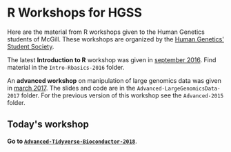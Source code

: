# R Workshops for HGSS

Here are the material from R workshops given to the Human Genetics students of McGill. These workshops are organized by the [Human Genetics' Student Society](https://hgssmcgill.wordpress.com/).

The latest **Introduction to R** workshop was given in [september 2016](https://hgssmcgill.wordpress.com/workshops-seminars/r-workshops-2016-17/). Find material in the `Intro-Rbasics-2016` folder.

An **advanced workshop** on manipulation of large genomics data was given in [march 2017](https://hgssmcgill.wordpress.com/workshops-seminars/advanced-r-workshop/). The slides and code are in the `Advanced-LargeGenomicsData-2017` folder. For the previous version of this workshop see the `Advanced-2015` folder.

## Today's workshop

**Go to [`Advanced-Tidyverse-Bioconductor-2018`](https://github.com/jmonlong/HGSS_Rworkshops/tree/master/Advanced-Tidyverse-Bioconductor-2018)**.
